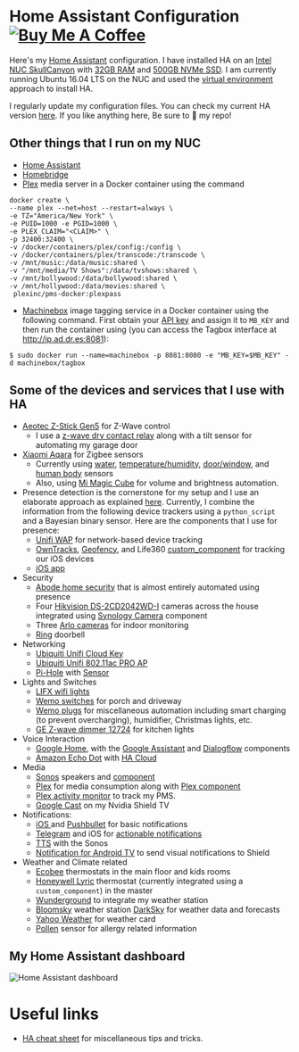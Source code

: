 # Home Assistant Configuration <a href="https://www.buymeacoffee.com/thanksalok" target="_blank"><img src="https://www.buymeacoffee.com/assets/img/custom_images/orange_img.png" alt="Buy Me A Coffee" ></a>

Here's my [Home Assistant](https://home-assistant.io/) configuration. I have installed HA on an [Intel NUC SkullCanyon](https://www.amazon.com/dp/B01DJ9XS52/) with [32GB RAM](https://www.amazon.com/gp/product/B015YPB8ME/) and [500GB NVMe SSD](https://www.amazon.com/gp/product/B01LYFKJR7/). I am currently running Ubuntu 16.04 LTS on the NUC and used the [virtual environment](https://home-assistant.io/docs/installation/virtualenv/) approach to install HA.

I regularly update my configuration files. You can check my current HA version [here](.HA_VERSION). If you like anything here, Be sure to :star2: my repo!

## Other things that I run on my NUC

* [Home Assistant](https://home-assistant.io/)
* [Homebridge](https://github.com/home-assistant/homebridge-homeassistant)
* [Plex](https://www.plex.tv/) media server in a Docker container using the command
```
docker create \
--name plex --net=host --restart=always \
-e TZ="America/New York" \
-e PUID=1000 -e PGID=1000 \
-e PLEX_CLAIM="<CLAIM>" \
-p 32400:32400 \
-v /docker/containers/plex/config:/config \
-v /docker/containers/plex/transcode:/transcode \
-v /mnt/music:/data/music:shared \
-v "/mnt/media/TV Shows":/data/tvshows:shared \
-v /mnt/bollywood:/data/bollywood:shared \
-v /mnt/hollywood:/data/movies:shared \
 plexinc/pms-docker:plexpass
 ```
* [Machinebox](https://machinebox.io/) image tagging service in a Docker container using the following command. First obtain your [API key](https://machinebox.io/login) and assign it to `MB_KEY` and then run the container using (you can access the Tagbox interface at http://ip.ad.dr.es:8081):
 ```
 $ sudo docker run --name=machinebox -p 8081:8080 -e "MB_KEY=$MB_KEY" -d machinebox/tagbox
 ```

## Some of the devices and services that I use with HA
  * [Aeotec Z-Stick Gen5](https://www.amazon.com/dp/B00X0AWA6E/) for Z-Wave control
    * I use a [z-wave dry contact relay](https://www.amazon.com/gp/product/B00ER6MH22/) along with a tilt sensor for automating my garage door
  * [Xiaomi Aqara](https://www.aliexpress.com/item/Original-Xiaomi-Smart-Gateway-2-Intelligent-Web-Wifi-Radio-and-Ringbell-Smart-Window-and-Door-Sensor/32816289388.html) for Zigbee sensors
    * Currently using [water](https://www.gearbest.com/home-smart-improvements/pp_668897.html), [temperature/humidity](https://www.gearbest.com/access-control/pp_626702.html), [door/window](https://www.gearbest.com/smart-light-bulb/pp_257677.html), and [human body](https://www.gearbest.com/alarm-systems/pp_659226.html) sensors
    * Also, using [Mi Magic Cube](https://www.aliexpress.com/item/Xiaomi-Mi-Magic-Cube-Controller-Zigbee-Version-Controlled-by-Six-Actions-For-Smart-Home-Device-work/32826737195.html) for volume and brightness automation.
  * Presence detection is the cornerstone for my setup and I use an elaborate approach as explained  [here](https://community.home-assistant.io/t/presence-detection-with-multiple-devices-multiple-trackers/4335). Currently, I combine the information from the following device trackers using a `python_script` and a Bayesian binary sensor. Here are the components that I use for presence:
    * [Unifi WAP](https://home-assistant.io/components/device_tracker.unifi/) for network-based device tracking
    * [OwnTracks](https://home-assistant.io/components/device_tracker.owntracks/),  [Geofency](https://home-assistant.io/components/device_tracker.geofency/), and Life360  [custom_component](/custom_components/sensor/life360.py) for tracking our iOS devices
    * [iOS app](https://itunes.apple.com/us/app/home-assistant-companion/id1099568401?mt=8)
  * Security
    * [Abode home security](https://home-assistant.io/components/alarm_control_panel.abode/) that is almost entirely automated using presence
    * Four [Hikvision DS-2CD2042WD-I](https://www.amazon.com/dp/B01M4MJECD/) cameras across the house integrated using [Synology Camera](https://home-assistant.io/components/camera.synology/) component
    * Three [Arlo cameras](https://home-assistant.io/components/arlo/) for indoor monitoring
    * [Ring](https://home-assistant.io/components/ring/) doorbell
  * Networking
    * [Ubiquiti Unifi Cloud Key](https://www.amazon.com/dp/B017T2QB22/)
    * [Ubiquiti Unifi 802.11ac PRO AP](https://www.amazon.com/dp/B015PRO512/)
    * [Pi-Hole](https://pi-hole.net/) with [Sensor](https://home-assistant.io/components/sensor.pi_hole/)
  * Lights and Switches
    * [LIFX wifi lights](https://www.amazon.com/dp/B01KY02MPG/)
    * [Wemo switches](https://www.amazon.com/dp/B00DGEGJ02/) for porch and driveway
    * [Wemo plugs](https://www.amazon.com/dp/B01DBXNYCS/) for miscellaneous automation including smart charging (to prevent overcharging), humidifier, Christmas lights, etc.
    * [GE Z-wave dimmer 12724](https://www.amazon.com/gp/product/B006LQFHN2/) for kitchen lights
  * Voice Interaction    
    * [Google Home](https://store.google.com/product/google_home), with the [Google Assistant](https://home-assistant.io/components/google_assistant/) and [Dialogflow](https://home-assistant.io/components/dialogflow/) components
    * [Amazon Echo Dot](https://www.amazon.com/dp/B01DFKC2SO/) with [HA Cloud](https://home-assistant.io/components/cloud/)
  * Media
    * [Sonos](https://www.sonos.com/) speakers and [component](https://home-assistant.io/components/media_player.sonos/)
    * [Plex](https://www.plex.tv/) for media consumption along with [Plex component](https://home-assistant.io/components/media_player.plex/)
    * [Plex activity monitor](https://home-assistant.io/components/sensor.plex/) to track my PMS.
    * [Google Cast](https://home-assistant.io/components/media_player.cast/) on my Nvidia Shield TV
  * Notifications:
    * [iOS ](https://home-assistant.io/docs/ecosystem/ios/notifications/basic/) and [Pushbullet](https://home-assistant.io/components/notify.pushbullet/) for basic notifications
    * [Telegram](https://home-assistant.io/components/notify.telegram/) and iOS for [actionable notifications](https://home-assistant.io/docs/ecosystem/ios/notifications/actions/)
    * [TTS](https://home-assistant.io/components/tts/) with the Sonos
    * [Notification for Android TV](https://home-assistant.io/components/notify.nfandroidtv/) to send visual notifications to Shield
  * Weather and Climate related
    * [Ecobee](https://home-assistant.io/components/ecobee/) thermostats in the main floor and kids rooms
    * [Honeywell Lyric](/custom_components/climate/lyric.py) thermostat (currently integrated using a `custom_component`) in the master
    * [Wunderground](https://home-assistant.io/components/sensor.wunderground/) to integrate my weather station
    * [Bloomsky](https://home-assistant.io/components/bloomsky/) weather station
    [DarkSky](https://darksky.net/dev/) for weather data and forecasts
    * [Yahoo Weather](https://home-assistant.io/components/weather.yweather/) for weather card
    * [Pollen](https://home-assistant.io/components/sensor.pollen/) sensor for allergy related information

## My Home Assistant dashboard
<img src="https://github.com/arsaboo/homeassistant-config/blob/master/HA_screenshot_1.png" alt="Home Assistant dashboard" />

# Useful links

* [HA cheat sheet](/HASS%20Cheatsheet.md) for miscellaneous tips and tricks.
